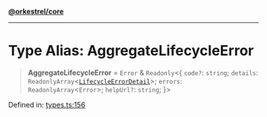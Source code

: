 [**@orkestrel/core**](../index.md)

***

# Type Alias: AggregateLifecycleError

> **AggregateLifecycleError** = `Error` & `Readonly`\<\{ `code?`: `string`; `details`: `ReadonlyArray`\<[`LifecycleErrorDetail`](../interfaces/LifecycleErrorDetail.md)\>; `errors`: `ReadonlyArray`\<`Error`\>; `helpUrl?`: `string`; \}\>

Defined in: [types.ts:156](https://github.com/orkestrel/core/blob/36bb4ac962a6eb83d3b3b7e1d15ed7b2fd751427/src/types.ts#L156)
